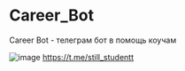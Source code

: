 # Career_Bot
Career Bot - телеграм бот в помощь коучам


![image](https://github.com/vlbudaeva/Career_Bot/blob/main/static/media_files/start.png)
https://t.me/still_studentt

